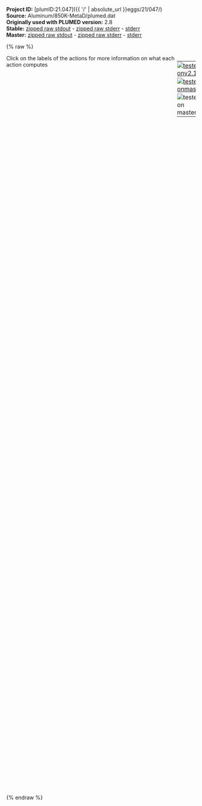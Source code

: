 **Project ID:** [plumID:21.047]({{ '/' | absolute_url }}eggs/21/047/)  
**Source:** Aluminum/850K-MetaD/plumed.dat  
**Originally used with PLUMED version:** 2.8  
**Stable:** [zipped raw stdout](plumed.dat.plumed.stdout.txt.zip) - [zipped raw stderr](plumed.dat.plumed.stderr.txt.zip) - [stderr](plumed.dat.plumed.stderr)  
**Master:** [zipped raw stdout](plumed.dat.plumed_master.stdout.txt.zip) - [zipped raw stderr](plumed.dat.plumed_master.stderr.txt.zip) - [stderr](plumed.dat.plumed_master.stderr)  

{% raw %}
<div style="width: 100%; float:left">
<div style="width: 90%; float:left" id="value_details_data/Aluminum/850K-MetaD/plumed.dat"> Click on the labels of the actions for more information on what each action computes </div>
<div style="width: 10%; float:left"><table><tr><td style="padding:1px"><a href="plumed.dat.plumed.stderr"><img src="https://img.shields.io/badge/v2.10-passing-green.svg" alt="tested onv2.10" /></a></td></tr><tr><td style="padding:1px"><a href="plumed.dat.plumed_master.stderr"><img src="https://img.shields.io/badge/master-passing-green.svg" alt="tested onmaster" /></a></td></tr><tr><td style="padding:1px"><img src="https://img.shields.io/badge/with-LOAD-yellow.svg" alt="tested on master" /></td></tr>
</table></div></div>
<pre style="width=97%;">
<span class="plumedtooltip" style="color:green">RESTART<span class="right">Activate restart. <a href="https://www.plumed.org/doc-master/user-doc/html/_r_e_s_t_a_r_t.html" style="color:green">More details</a><i></i></span></span>
<br/><span style="display:none;" id="data/Aluminum/850K-MetaD/plumed.dat">The RESTART action with label <b></b> calculates something</span><span class="plumedtooltip" style="color:green">LOAD<span class="right">Loads a library, possibly defining new actions. <a href="https://www.plumed.org/doc-master/user-doc/html/_l_o_a_d.html" style="color:green">More details</a><i></i></span></span> <span class="plumedtooltip">FILE<span class="right">file to be loaded<i></i></span></span>=<b name="data/Aluminum/850K-MetaD/plumed.dat">../../PairEntropy.cpp</b>

<span class="plumedtooltip" style="color:green">PAIRENTROPY<span class="right">Calculate the KL Entropy from the radial distribution function <a href="https://www.plumed.org/doc-master/user-doc/html/_p_a_i_r_e_n_t_r_o_p_y.html" style="color:green">More details</a><i></i></span></span> ...
 <span class="plumedtooltip">LABEL<span class="right">a label for the action so that its output can be referenced in the input to other actions<i></i></span></span>=<b name="data/Aluminum/850K-MetaD/plumed.dats2" onclick='showPath("data/Aluminum/850K-MetaD/plumed.dat","data/Aluminum/850K-MetaD/plumed.dats2","data/Aluminum/850K-MetaD/plumed.dats2","black")'>s2</b><span style="display:none;" id="data/Aluminum/850K-MetaD/plumed.dats2">The PAIRENTROPY action with label <b>s2</b> calculates the following quantities:<table  align="center" frame="void" width="95%" cellpadding="5%"><tr><td width="5%"><b> Quantity </b>  </td><td width="5%"><b> Type </b>  </td><td><b> Description </b> </td></tr><tr><td width="5%">s2</td><td width="5%"><font color="black">scalar</font></td><td>the value calculated by this action</td></tr></table></span>
 <span class="plumedtooltip">ATOMS<span class="right">the atoms that are being used to calculate the RDF<i></i></span></span>=1-256
 <span class="plumedtooltip">MAXR<span class="right">the maximum distance to use for the rdf<i></i></span></span>=0.7
 <span class="plumedtooltip">SIGMA<span class="right"> an alternative method for specifying the bandwidth instead of using the BANDWIDTH keyword<i></i></span></span>=0.0125
... PAIRENTROPY
<br/><span class="plumedtooltip" style="color:green">ENERGY<span class="right">Calculate the total potential energy of the simulation box. <a href="https://www.plumed.org/doc-master/user-doc/html/_e_n_e_r_g_y.html" style="color:green">More details</a><i></i></span></span> <span class="plumedtooltip">LABEL<span class="right">a label for the action so that its output can be referenced in the input to other actions<i></i></span></span>=<b name="data/Aluminum/850K-MetaD/plumed.datene" onclick='showPath("data/Aluminum/850K-MetaD/plumed.dat","data/Aluminum/850K-MetaD/plumed.datene","data/Aluminum/850K-MetaD/plumed.datene","black")'>ene</b><span style="display:none;" id="data/Aluminum/850K-MetaD/plumed.datene">The ENERGY action with label <b>ene</b> calculates the following quantities:<table  align="center" frame="void" width="95%" cellpadding="5%"><tr><td width="5%"><b> Quantity </b>  </td><td width="5%"><b> Type </b>  </td><td><b> Description </b> </td></tr><tr><td width="5%">ene</td><td width="5%"><font color="black">scalar</font></td><td>the internal energy</td></tr></table></span>
<br/><span class="plumedtooltip" style="color:green">VOLUME<span class="right">Calculate the volume of the simulation box. <a href="https://www.plumed.org/doc-master/user-doc/html/_v_o_l_u_m_e.html" style="color:green">More details</a><i></i></span></span> <span class="plumedtooltip">LABEL<span class="right">a label for the action so that its output can be referenced in the input to other actions<i></i></span></span>=<b name="data/Aluminum/850K-MetaD/plumed.datvol" onclick='showPath("data/Aluminum/850K-MetaD/plumed.dat","data/Aluminum/850K-MetaD/plumed.datvol","data/Aluminum/850K-MetaD/plumed.datvol","black")'>vol</b><span style="display:none;" id="data/Aluminum/850K-MetaD/plumed.datvol">The VOLUME action with label <b>vol</b> calculates the following quantities:<table  align="center" frame="void" width="95%" cellpadding="5%"><tr><td width="5%"><b> Quantity </b>  </td><td width="5%"><b> Type </b>  </td><td><b> Description </b> </td></tr><tr><td width="5%">vol</td><td width="5%"><font color="black">scalar</font></td><td>the volume of simulation box</td></tr></table></span>
<br/><span class="plumedtooltip" style="color:green">COMBINE<span class="right">Calculate a polynomial combination of a set of other variables. <a href="https://www.plumed.org/doc-master/user-doc/html/_c_o_m_b_i_n_e.html" style="color:green">More details</a><i></i></span></span> ...
 <span class="plumedtooltip">ARG<span class="right">the values input to this function<i></i></span></span>=<b name="data/Aluminum/850K-MetaD/plumed.datene">ene</b>,<b name="data/Aluminum/850K-MetaD/plumed.datvol">vol</b>
 <span class="plumedtooltip">POWERS<span class="right"> the powers to which you are raising each of the arguments in your function<i></i></span></span>=1,1
 <span class="plumedtooltip">COEFFICIENTS<span class="right"> the coefficients of the arguments in your function<i></i></span></span>=1.,0.060221409
 <span class="plumedtooltip">PERIODIC<span class="right">if the output of your function is periodic then you should specify the periodicity of the function<i></i></span></span>=NO
 <span class="plumedtooltip">LABEL<span class="right">a label for the action so that its output can be referenced in the input to other actions<i></i></span></span>=<b name="data/Aluminum/850K-MetaD/plumed.datenthalpy" onclick='showPath("data/Aluminum/850K-MetaD/plumed.dat","data/Aluminum/850K-MetaD/plumed.datenthalpy","data/Aluminum/850K-MetaD/plumed.datenthalpy","black")'>enthalpy</b><span style="display:none;" id="data/Aluminum/850K-MetaD/plumed.datenthalpy">The COMBINE action with label <b>enthalpy</b> calculates the following quantities:<table  align="center" frame="void" width="95%" cellpadding="5%"><tr><td width="5%"><b> Quantity </b>  </td><td width="5%"><b> Type </b>  </td><td><b> Description </b> </td></tr><tr><td width="5%">enthalpy</td><td width="5%"><font color="black">scalar</font></td><td>a linear compbination</td></tr></table></span>
... COMBINE
<br/><span class="plumedtooltip" style="color:green">COMBINE<span class="right">Calculate a polynomial combination of a set of other variables. <a href="https://www.plumed.org/doc-master/user-doc/html/_c_o_m_b_i_n_e.html" style="color:green">More details</a><i></i></span></span> ...
 <span class="plumedtooltip">ARG<span class="right">the values input to this function<i></i></span></span>=<b name="data/Aluminum/850K-MetaD/plumed.datenthalpy">enthalpy</b>
 <span class="plumedtooltip">POWERS<span class="right"> the powers to which you are raising each of the arguments in your function<i></i></span></span>=1
 <span class="plumedtooltip">COEFFICIENTS<span class="right"> the coefficients of the arguments in your function<i></i></span></span>=0.00390625
 <span class="plumedtooltip">PERIODIC<span class="right">if the output of your function is periodic then you should specify the periodicity of the function<i></i></span></span>=NO
 <span class="plumedtooltip">LABEL<span class="right">a label for the action so that its output can be referenced in the input to other actions<i></i></span></span>=<b name="data/Aluminum/850K-MetaD/plumed.datenthalpyPerAtom" onclick='showPath("data/Aluminum/850K-MetaD/plumed.dat","data/Aluminum/850K-MetaD/plumed.datenthalpyPerAtom","data/Aluminum/850K-MetaD/plumed.datenthalpyPerAtom","black")'>enthalpyPerAtom</b><span style="display:none;" id="data/Aluminum/850K-MetaD/plumed.datenthalpyPerAtom">The COMBINE action with label <b>enthalpyPerAtom</b> calculates the following quantities:<table  align="center" frame="void" width="95%" cellpadding="5%"><tr><td width="5%"><b> Quantity </b>  </td><td width="5%"><b> Type </b>  </td><td><b> Description </b> </td></tr><tr><td width="5%">enthalpyPerAtom</td><td width="5%"><font color="black">scalar</font></td><td>a linear compbination</td></tr></table></span>
... COMBINE
<br/><span id="data/Aluminum/850K-MetaD/plumed.datdefmetad_short"><span class="plumedtooltip" style="color:green">METAD<span class="right">Used to performed metadynamics on one or more collective variables. This action has <a class="toggler" href='javascript:;' onclick='toggleDisplay("data/Aluminum/850K-MetaD/plumed.datdefmetad");'>hidden defaults</a>. <a href="https://www.plumed.org/doc-master/user-doc/html/_m_e_t_a_d.html">More details</a><i></i></span></span> ...
 <span class="plumedtooltip">LABEL<span class="right">a label for the action so that its output can be referenced in the input to other actions<i></i></span></span>=<b name="data/Aluminum/850K-MetaD/plumed.datmetad" onclick='showPath("data/Aluminum/850K-MetaD/plumed.dat","data/Aluminum/850K-MetaD/plumed.datmetad","data/Aluminum/850K-MetaD/plumed.datmetad","black")'>metad</b><span style="display:none;" id="data/Aluminum/850K-MetaD/plumed.datmetad">The METAD action with label <b>metad</b> calculates the following quantities:<table  align="center" frame="void" width="95%" cellpadding="5%"><tr><td width="5%"><b> Quantity </b>  </td><td width="5%"><b> Type </b>  </td><td><b> Description </b> </td></tr><tr><td width="5%">metad.bias</td><td width="5%"><font color="black">scalar</font></td><td>the instantaneous value of the bias potential</td></tr><tr><td width="5%">metad.rbias</td><td width="5%"><font color="black">scalar</font></td><td>the instantaneous value of the bias normalized using the c(t) reweighting factor [rbias=bias-rct].This component can be used to obtain a reweighted histogram.</td></tr><tr><td width="5%">metad.rct</td><td width="5%"><font color="black">scalar</font></td><td>the reweighting factor c(t).</td></tr></table></span>
 <span class="plumedtooltip">ARG<span class="right">the labels of the scalars on which the bias will act<i></i></span></span>=<b name="data/Aluminum/850K-MetaD/plumed.datenthalpyPerAtom">enthalpyPerAtom</b>,<b name="data/Aluminum/850K-MetaD/plumed.dats2">s2</b>
 <span class="plumedtooltip">SIGMA<span class="right">the widths of the Gaussian hills<i></i></span></span>=0.3,0.1
 <span class="plumedtooltip">HEIGHT<span class="right">the heights of the Gaussian hills<i></i></span></span>=7.5
 <span class="plumedtooltip">BIASFACTOR<span class="right">use well tempered metadynamics and use this bias factor<i></i></span></span>=30
 <span class="plumedtooltip">TEMP<span class="right">the system temperature - this is only needed if you are doing well-tempered metadynamics<i></i></span></span>=850.0
 <span class="plumedtooltip">PACE<span class="right">the frequency for hill addition<i></i></span></span>=500
 <span class="plumedtooltip">GRID_MIN<span class="right">the lower bounds for the grid<i></i></span></span>=-330,-13
 <span class="plumedtooltip">GRID_MAX<span class="right">the upper bounds for the grid<i></i></span></span>=-290,-1
 <span class="plumedtooltip">GRID_BIN<span class="right">the number of bins for the grid<i></i></span></span>=500,500
 <span class="plumedtooltip">CALC_RCT<span class="right"> calculate the c(t) reweighting factor and use that to obtain the normalized bias [rbias=bias-rct]<i></i></span></span>
... METAD
</span><span id="data/Aluminum/850K-MetaD/plumed.datdefmetad_long" style="display:none;"><span class="plumedtooltip" style="color:green">METAD<span class="right">Used to performed metadynamics on one or more collective variables. This action uses the <a class="toggler" href='javascript:;' onclick='toggleDisplay("data/Aluminum/850K-MetaD/plumed.datdefmetad");'>defaults shown here</a>. <a href="https://www.plumed.org/doc-master/user-doc/html/_m_e_t_a_d.html">More details</a><i></i></span></span> ...
 <span class="plumedtooltip">LABEL<span class="right">a label for the action so that its output can be referenced in the input to other actions<i></i></span></span>=<b name="data/Aluminum/850K-MetaD/plumed.datmetad" onclick='showPath("data/Aluminum/850K-MetaD/plumed.dat","data/Aluminum/850K-MetaD/plumed.datmetad","data/Aluminum/850K-MetaD/plumed.datmetad","black")'>metad</b>
 <span class="plumedtooltip">ARG<span class="right">the labels of the scalars on which the bias will act<i></i></span></span>=<b name="data/Aluminum/850K-MetaD/plumed.datenthalpyPerAtom">enthalpyPerAtom</b>,<b name="data/Aluminum/850K-MetaD/plumed.dats2">s2</b>
 <span class="plumedtooltip">SIGMA<span class="right">the widths of the Gaussian hills<i></i></span></span>=0.3,0.1
 <span class="plumedtooltip">HEIGHT<span class="right">the heights of the Gaussian hills<i></i></span></span>=7.5
 <span class="plumedtooltip">BIASFACTOR<span class="right">use well tempered metadynamics and use this bias factor<i></i></span></span>=30
 <span class="plumedtooltip">TEMP<span class="right">the system temperature - this is only needed if you are doing well-tempered metadynamics<i></i></span></span>=850.0
 <span class="plumedtooltip">PACE<span class="right">the frequency for hill addition<i></i></span></span>=500
 <span class="plumedtooltip">GRID_MIN<span class="right">the lower bounds for the grid<i></i></span></span>=-330,-13
 <span class="plumedtooltip">GRID_MAX<span class="right">the upper bounds for the grid<i></i></span></span>=-290,-1
 <span class="plumedtooltip">GRID_BIN<span class="right">the number of bins for the grid<i></i></span></span>=500,500
 <span class="plumedtooltip">CALC_RCT<span class="right"> calculate the c(t) reweighting factor and use that to obtain the normalized bias [rbias=bias-rct]<i></i></span></span>
 <span class="plumedtooltip">FILE<span class="right"> a file in which the list of added hills is stored<i></i></span></span>=HILLS
... METAD
</span><br/><span class="plumedtooltip" style="color:green">PRINT<span class="right">Print quantities to a file. <a href="https://www.plumed.org/doc-master/user-doc/html/_p_r_i_n_t.html" style="color:green">More details</a><i></i></span></span> <span class="plumedtooltip">STRIDE<span class="right"> the frequency with which the quantities of interest should be output<i></i></span></span>=500  <span class="plumedtooltip">ARG<span class="right">the labels of the values that you would like to print to the file<i></i></span></span>=* <span class="plumedtooltip">FILE<span class="right">the name of the file on which to output these quantities<i></i></span></span>=COLVAR
</pre>
{% endraw %}
